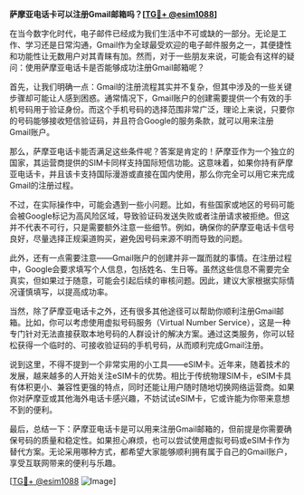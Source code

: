**萨摩亚电话卡可以注册Gmail邮箱吗？[[TG💪+ @esim1088](https://t.me/s/esim1088)]**

在当今数字化时代，电子邮件已经成为我们生活中不可或缺的一部分。无论是工作、学习还是日常沟通，Gmail作为全球最受欢迎的电子邮件服务之一，其便捷性和功能性让无数用户对其青睐有加。然而，对于一些朋友来说，可能会有这样的疑问：使用萨摩亚电话卡是否能够成功注册Gmail邮箱呢？

首先，让我们明确一点：Gmail的注册流程其实并不复杂，但其中涉及的一些关键步骤却可能让人感到困惑。通常情况下，Gmail账户的创建需要提供一个有效的手机号码用于验证身份。而这个手机号码的选择范围非常广泛，理论上来说，只要你的号码能够接收短信验证码，并且符合Google的服务条款，就可以用来注册Gmail账户。

那么，萨摩亚电话卡能否满足这些条件呢？答案是肯定的！萨摩亚作为一个独立的国家，其运营商提供的SIM卡同样支持国际短信功能。这意味着，如果你持有萨摩亚电话卡，并且该卡支持国际漫游或直接在国内使用，那么你完全可以用它来完成Gmail的注册过程。

不过，在实际操作中，可能会遇到一些小问题。比如，有些国家或地区的号码可能会被Google标记为高风险区域，导致验证码发送失败或者注册请求被拒绝。但这并不代表不可行，只是需要额外注意一些细节。例如，确保你的萨摩亚电话卡信号良好，尽量选择正规渠道购买，避免因号码来源不明而导致的问题。

此外，还有一点需要注意——Gmail账户的创建并非一蹴而就的事情。在注册过程中，Google会要求填写个人信息，包括姓名、生日等。虽然这些信息不需要完全真实，但如果过于随意，可能会引起后续的审核问题。因此，建议大家根据实际情况谨慎填写，以提高成功率。

当然，除了萨摩亚电话卡之外，还有很多其他途径可以帮助你顺利注册Gmail邮箱。比如，你可以考虑使用虚拟号码服务（Virtual Number Service），这是一种专门针对无法直接获取本地号码的人群设计的解决方案。通过这类服务，你可以轻松获得一个临时的、可接收验证码的手机号码，从而顺利完成Gmail注册。

说到这里，不得不提到一个非常实用的小工具——eSIM卡。近年来，随着技术的发展，越来越多的人开始关注eSIM卡的优势。相比于传统物理SIM卡，eSIM卡具有体积更小、兼容性更强的特点，同时还能让用户随时随地切换网络运营商。如果你对萨摩亚或其他海外电话卡感兴趣，不妨试试eSIM卡，它或许能为你带来意想不到的便利。

最后，总结一下：萨摩亚电话卡是可以用来注册Gmail邮箱的，但前提是你需要确保号码的质量和稳定性。如果担心麻烦，也可以尝试使用虚拟号码或eSIM卡作为替代方案。无论采用哪种方式，都希望大家能够顺利拥有属于自己的Gmail账户，享受互联网带来的便利与乐趣。

[[TG💪+ @esim1088](https://t.me/s/esim1088) ![Image](https://i.postimg.cc/4NQfJmqS/Snipaste-2025-05-13-00-14-12.png)]